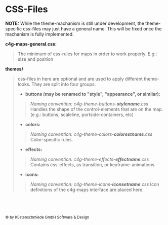 CSS-Files
=========

**NOTE:** While the theme-machanism is still under development, the theme-specific css-files may just have a general name. This will be fixed once the machanism is fully implemented. 

**c4g-maps-general.css:**
  >The minimum of css-rules for maps in order to work properly.
  >E.g.: size and position

**themes/**
  > css-files in here are optional and are used to apply different theme-looks.
  > They are split into four groups:
  > 
  >- **buttons (may be renamed to "style", "appearance", or similar):**
  > > *Naming convention: c4g-theme-buttons-**stylename**.css* 
  > > Handles the shape of the control-elements that are on the map.
  > > (e.g.: buttons, scaleline, portside-containers, etc)
  >- **colors:**
  > > *Naming convention: c4g-theme-colors-**colorsetname**.css* 
  > > Color-specific rules.
  >- **effects:**
  > > *Naming convention: c4g-theme-effects-**effectname**.css* 
  > > Contains css-effects, as transition, or keyframe-animations.
  >- **icons:**
  > > *Naming convention: c4g-theme-icons-**iconsetname**.css* 
  > > Icon definitions of the c4g-maps interface are placed here.

&nbsp;
---
<sub>&copy; by Küstenschmiede GmbH Software & Design</sub>
